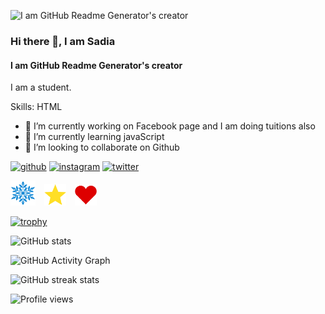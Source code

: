![I am GitHub Readme Generator's creator](https://scontent.fdac135-1.fna.fbcdn.net/v/t1.6435-9/78176959_1009203566105189_1518182089147547648_n.jpg?_nc_cat=102&ccb=1-5&_nc_sid=174925&_nc_ohc=vr90ZgSWZyYAX_M9TVA&_nc_ht=scontent.fdac135-1.fna&oh=d32b75e0106a9aaebdac9161e5a226f6&oe=61A38A8B)


### Hi there 👋, I am Sadia 
#### I am GitHub Readme Generator's creator

I am a student.

Skills:  HTML 

- 🔭 I’m currently working on Facebook page and I am doing tuitions also 
- 🌱 I’m currently learning javaScript 
- 👯 I’m looking to collaborate on Github 


[<img src='https://cdn.jsdelivr.net/npm/simple-icons@3.0.1/icons/github.svg' alt='github' height='40'>](https://github.com/stasnim9)  [<img src='https://cdn.jsdelivr.net/npm/simple-icons@3.0.1/icons/instagram.svg' alt='instagram' height='40'>](https://www.instagram.com/tasnim_mou22/)  [<img src='https://cdn.jsdelivr.net/npm/simple-icons@3.0.1/icons/twitter.svg' alt='twitter' height='40'>](https://twitter.com/Sadia22)  

<a href='https://archiveprogram.github.com/'><img src='https://raw.githubusercontent.com/acervenky/animated-github-badges/master/assets/acbadge.gif' width='40' height='40'></a> <a href='https://stars.github.com/'><img src='https://raw.githubusercontent.com/acervenky/animated-github-badges/master/assets/starbadge.gif' width='35' height='35'></a> <a href='https://docs.github.com/en/github/supporting-the-open-source-community-with-github-sponsors'><img src='https://raw.githubusercontent.com/acervenky/animated-github-badges/master/assets/sponsorbadge.gif' width='35' height='35'></a> 

[![trophy](https://github-profile-trophy.vercel.app/?username=stasnim9)](https://github.com/ryo-ma/github-profile-trophy)

![GitHub stats](https://github-readme-stats.vercel.app/api?username=stasnim9&show_icons=true)  

![GitHub Activity Graph](https://activity-graph.herokuapp.com/graph?username=stasnim9)  

![GitHub streak stats](https://github-readme-streak-stats.herokuapp.com/?user=stasnim9)  

![Profile views](https://gpvc.arturio.dev/stasnim9)  
